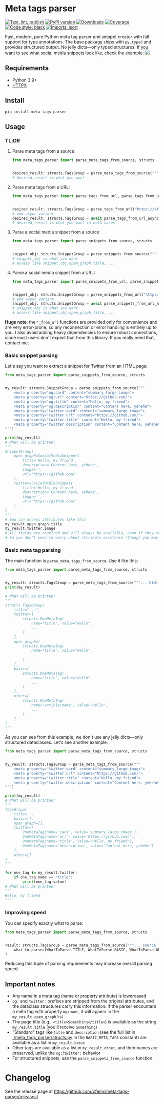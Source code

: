 # Meta tags parser
[![Test, lint, publish](https://github.com/xfenix/meta-tags-parser/actions/workflows/main.yml/badge.svg)](https://github.com/xfenix/meta-tags-parser/actions/workflows/main.yml)
[![PyPI version](https://badge.fury.io/py/meta-tags-parser.svg)](https://badge.fury.io/py/meta-tags-parser)
[![Downloads](https://pepy.tech/badge/meta-tags-parser)](https://pepy.tech/project/meta-tags-parser)
[![Coverage](https://img.shields.io/endpoint?url=https://raw.githubusercontent.com/xfenix/meta-tags-parser/master/.github/badges/coverage.json)](https://xfenix.github.io/meta-tags-parser/)
<a href="https://github.com/psf/black"><img alt="Code style: black" src="https://img.shields.io/badge/code%20style-black-000000.svg"></a>
[![Imports: isort](https://img.shields.io/badge/imports-isort-%231674b1?style=flat&labelColor=ef8336)](https://timothycrosley.github.io/isort/)

Fast, modern, pure Python meta tag parser and snippet creator with full support for type annotations.
The base package ships with `py.typed` and provides structured output. No jelly dicts—only typed structures!
If you want to see what social media snippets look like, check the example:
![](https://raw.githubusercontent.com/xfenix/meta-tags-parser/master/social-media-snippets.png)

## Requirements
* Python 3.9+
* [HTTPX](https://www.python-httpx.org/)

## Install
`pip install meta-tags-parser`

## Usage
### TL;DR
1. Parse meta tags from a source:
    ```python
    from meta_tags_parser import parse_meta_tags_from_source, structs


    desired_result: structs.TagsGroup = parse_meta_tags_from_source("""... html source ...""")
    # desired_result is what you want
    ```
1. Parse meta tags from a URL:
    ```python
    from meta_tags_parser import parse_tags_from_url, parse_tags_from_url_async, structs


    desired_result: structs.TagsGroup = parse_tags_from_url("https://xfenix.ru")
    # and async variant
    desired_result: structs.TagsGroup = await parse_tags_from_url_async("https://xfenix.ru")
    # desired_result is what you want in both cases
    ```
1. Parse a social media snippet from a source:
    ```python
    from meta_tags_parser import parse_snippets_from_source, structs


    snippet_obj: structs.SnippetGroup = parse_snippets_from_source("""... html source ...""")
    # snippet_obj is what you want
    # access like snippet_obj.open_graph.title, ...
    ```
1. Parse a social media snippet from a URL:
    ```python
    from meta_tags_parser import parse_snippets_from_url, parse_snippets_from_url_async, structs


    snippet_obj: structs.SnippetGroup = parse_snippets_from_url("https://xfenix.ru")
    # and async variant
    snippet_obj: structs.SnippetGroup = await parse_snippets_from_url_async("https://xfenix.ru")
    # snippet_obj is what you want
    # access like snippet_obj.open_graph.title, ...
    ```

**Huge note**: the `*_from_url` functions are provided only for convenience and are very error-prone, so any reconnection or error handling is entirely up to you.
I also avoid adding heavy dependencies to ensure robust connections, since most users don't expect that from this library. If you really need that, contact me.

### Basic snippet parsing
Let's say you want to extract a snippet for Twitter from an HTML page:
```python
from meta_tags_parser import parse_snippets_from_source, structs


my_result: structs.SnippetGroup = parse_snippets_from_source("""
    <meta property="og:card" content="summary_large_image">
    <meta property="og:url" content="https://github.com/">
    <meta property="og:title" content="Hello, my friend">
    <meta property="og:description" content="Content here, yehehe">
    <meta property="twitter:card" content="summary_large_image">
    <meta property="twitter:url" content="https://github.com/">
    <meta property="twitter:title" content="Hello, my friend">
    <meta property="twitter:description" content="Content here, yehehe">
""")

print(my_result)
# What will be printed:
"""
SnippetGroup(
    open_graph=SocialMediaSnippet(
        title='Hello, my friend',
        description='Content here, yehehe',
        image='',
        url='https://github.com/'
    ),
    twitter=SocialMediaSnippet(
        title='Hello, my friend',
        description='Content here, yehehe',
        image='',
        url='https://github.com/'
    )
)
"""
# You can access attributes like this
my_result.open_graph.title
my_result.twitter.image
# All fields are required and will always be available, even if they contain no data
# So you don't need to worry about attribute existence (though you may need to check their values)
```

### Basic meta tag parsing
The main function is `parse_meta_tags_from_source`. Use it like this:
```python
from meta_tags_parser import parse_meta_tags_from_source, structs


my_result: structs.TagsGroup = parse_meta_tags_from_source("""... html source ...""")
print(my_result)

# What will be printed:
"""
structs.TagsGroup(
    title="...",
    twitter=[
        structs.OneMetaTag(
            name="title", value="Hello",
            ...
        )
    ],
    open_graph=[
        structs.OneMetaTag(
            name="title", value="Hello",
            ...
        )
    ],
    basic=[
        structs.OneMetaTag(
            name="title", value="Hello",
            ...
        )
    ],
    other=[
        structs.OneMetaTag(
            name="article:name", value="Hello",
            ...
        )
    ]
)
"""
```
As you can see from this example, we don't use any jelly dicts—only structured dataclasses. Let's see another example:

```python
from meta_tags_parser import parse_meta_tags_from_source, structs


my_result: structs.TagsGroup = parse_meta_tags_from_source("""
    <meta property="twitter:card" content="summary_large_image">
    <meta property="twitter:url" content="https://github.com/">
    <meta property="twitter:title" content="Hello, my friend">
    <meta property="twitter:description" content="Content here, yehehe">
""")

print(my_result)
# What will be printed:
"""
TagsGroup(
    title='',
    basic=[],
    open_graph=[],
    twitter=[
        OneMetaTag(name='card', value='summary_large_image'),
        OneMetaTag(name='url', value='https://github.com/'),
        OneMetaTag(name='title', value='Hello, my friend'),
        OneMetaTag(name='description', value='Content here, yehehe')
    ],
    other=[]
)
"""

for one_tag in my_result.twitter:
    if one_tag.name == "title":
        print(one_tag.value)
# What will be printed:
"""
Hello, my friend
"""
```

### Improving speed
You can specify exactly what to parse:
```python
from meta_tags_parser import parse_meta_tags_from_source, structs


result: structs.TagsGroup = parse_meta_tags_from_source("""... source ...""",
    what_to_parse=(WhatToParse.TITLE, WhatToParse.BASIC, WhatToParse.OPEN_GRAPH, WhatToParse.TWITTER, WhatToParse.OTHER)
)
```
Reducing this tuple of parsing requirements may increase overall parsing speed.

## Important notes
* Any name in a meta tag (name or property attribute) is lowercased
* `og:` and `twitter:` prefixes are stripped from the original attributes, and the dataclass structures carry this information.
  If the parser encounters a meta tag with property `og:name`, it will appear in the `my_result.open_graph` list
* The page title (e.g., `<title>Something</title>`) is available as the string `my_result.title` (you'll receive `Something`)
* "Standard" tags like `title` and `description` (see the full list in [./meta_tags_parser/structs.py](./meta_tags_parser/structs.py) in the `BASIC_META_TAGS` constant)
  are available as a list in `my_result.basic`
* Other tags are available as a list in `my_result.other`, and their names are preserved, unlike the `og:`/`twitter:` behavior
* For structured snippets, use the `parse_snippets_from_source` function


# Changelog
See the release page at https://github.com/xfenix/meta-tags-parser/releases/.

